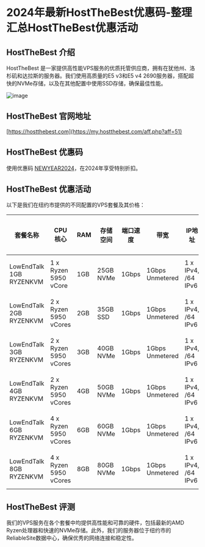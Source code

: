 # 2024年最新HostTheBest优惠码-整理汇总HostTheBest优惠活动

## HostTheBest 介绍
HostTheBest 是一家提供高性能VPS服务的优质托管供应商，拥有在犹他州、洛杉矶和达拉斯的服务器。我们使用高质量的E5 v3和E5 v4 2690服务器，搭配超快的NVMe存储，以及在其他配置中使用SSD存储，确保最佳性能。

![image](https://github.com/sarclehbain/HostTheBest/assets/167614371/14137218-10f1-4435-b28a-6dc33cb94ffb)

## HostTheBest 官网地址
[https://hostthebest.com](https://my.hostthebest.com/aff.php?aff=51)

## HostTheBest 优惠码
使用优惠码 [NEWYEAR2024](https://my.hostthebest.com/aff.php?aff=51)，在2024年享受特别折扣。

## HostTheBest 优惠活动
以下是我们在纽约市提供的不同配置的VPS套餐及其价格：

| 套餐名称             | CPU 核心  | RAM   | 存储空间   | 端口速度 | 带宽                 | IP地址             | 价格        | 订单链接 |
|---------------------|----------|-------|-----------|---------|---------------------|------------------|-----------|----------|
| LowEndTalk 1GB RYZENKVM | 1 x Ryzen 5950 vCore | 1GB   | 25GB NVMe  | 1Gbps  | 1Gbps Unmetered      | 1 x IPv4, /64 IPv6 | $17.00/yearly | [购买链接](https://my.hostthebest.com/aff.php?aff=51) |
| LowEndTalk 2GB RYZENKVM | 2 x Ryzen 5950 vCores | 2GB   | 35GB SSD   | 1Gbps  | 1Gbps Unmetered      | 1 x IPv4, /64 IPv6 | $30.00/yearly | [购买链接](https://my.hostthebest.com/aff.php?aff=51) |
| LowEndTalk 3GB RYZENKVM | 2 x Ryzen 5950 vCores | 3GB   | 40GB NVMe  | 1Gbps  | 1Gbps Unmetered      | 1 x IPv4, /64 IPv6 | $40.00/yearly | [购买链接](https://my.hostthebest.com/aff.php?aff=51) |
| LowEndTalk 4GB RYZENKVM | 2 x Ryzen 5950 vCores | 4GB   | 50GB NVMe  | 1Gbps  | 1Gbps Unmetered      | 1 x IPv4, /64 IPv6 | $52.00/yearly | [购买链接](https://my.hostthebest.com/aff.php?aff=51) |
| LowEndTalk 6GB RYZENKVM | 4 x Ryzen 5950 vCores | 6GB   | 60GB NVMe  | 1Gbps  | 1Gbps Unmetered      | 1 x IPv4, /64 IPv6 | $64.00/yearly | [购买链接](https://my.hostthebest.com/aff.php?aff=51) |
| LowEndTalk 8GB RYZENKVM | 4 x Ryzen 5950 vCores | 8GB   | 80GB NVMe  | 1Gbps  | 1Gbps Unmetered      | 1 x IPv4, /64 IPv6 | $86.00/yearly | [购买链接](https://my.hostthebest.com/aff.php?aff=51) |

## HostTheBest 评测
我们的VPS服务在各个套餐中均提供高性能和可靠的硬件，包括最新的AMD Ryzen处理器和快速的NVMe存储。此外，我们的服务器位于纽约市的ReliableSite数据中心，确保优秀的网络连接和稳定性。
